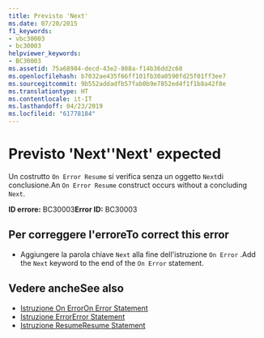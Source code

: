 ```yaml
---
title: Previsto 'Next'
ms.date: 07/20/2015
f1_keywords:
- vbc30003
- bc30003
helpviewer_keywords:
- BC30003
ms.assetid: 75a68984-decd-43e2-808a-f14b36dd2c60
ms.openlocfilehash: b7032ae435f66ff101fb30a0590fd25f01ff3ee7
ms.sourcegitcommit: 9b552addadfb57fab0b9e7852ed4f1f1b8a42f8e
ms.translationtype: HT
ms.contentlocale: it-IT
ms.lasthandoff: 04/23/2019
ms.locfileid: "61778184"
---
```

# <a name="next-expected"></a><span data-ttu-id="143ed-102">Previsto 'Next'</span><span class="sxs-lookup"><span data-stu-id="143ed-102">'Next' expected</span></span>
<span data-ttu-id="143ed-103">Un costrutto `On Error Resume` si verifica senza un oggetto `Next`di conclusione.</span><span class="sxs-lookup"><span data-stu-id="143ed-103">An `On Error Resume` construct occurs without a concluding `Next`.</span></span>  
  
 <span data-ttu-id="143ed-104">**ID errore:** BC30003</span><span class="sxs-lookup"><span data-stu-id="143ed-104">**Error ID:** BC30003</span></span>  
  
## <a name="to-correct-this-error"></a><span data-ttu-id="143ed-105">Per correggere l'errore</span><span class="sxs-lookup"><span data-stu-id="143ed-105">To correct this error</span></span>  
  
- <span data-ttu-id="143ed-106">Aggiungere la parola chiave `Next` alla fine dell'istruzione `On Error` .</span><span class="sxs-lookup"><span data-stu-id="143ed-106">Add the `Next` keyword to the end of the `On Error` statement.</span></span>  
  
## <a name="see-also"></a><span data-ttu-id="143ed-107">Vedere anche</span><span class="sxs-lookup"><span data-stu-id="143ed-107">See also</span></span>

- [<span data-ttu-id="143ed-108">Istruzione On Error</span><span class="sxs-lookup"><span data-stu-id="143ed-108">On Error Statement</span></span>](../../visual-basic/language-reference/statements/on-error-statement.md)
- [<span data-ttu-id="143ed-109">Istruzione Error</span><span class="sxs-lookup"><span data-stu-id="143ed-109">Error Statement</span></span>](../../visual-basic/language-reference/statements/error-statement.md)
- [<span data-ttu-id="143ed-110">Istruzione Resume</span><span class="sxs-lookup"><span data-stu-id="143ed-110">Resume Statement</span></span>](../../visual-basic/language-reference/statements/resume-statement.md)
